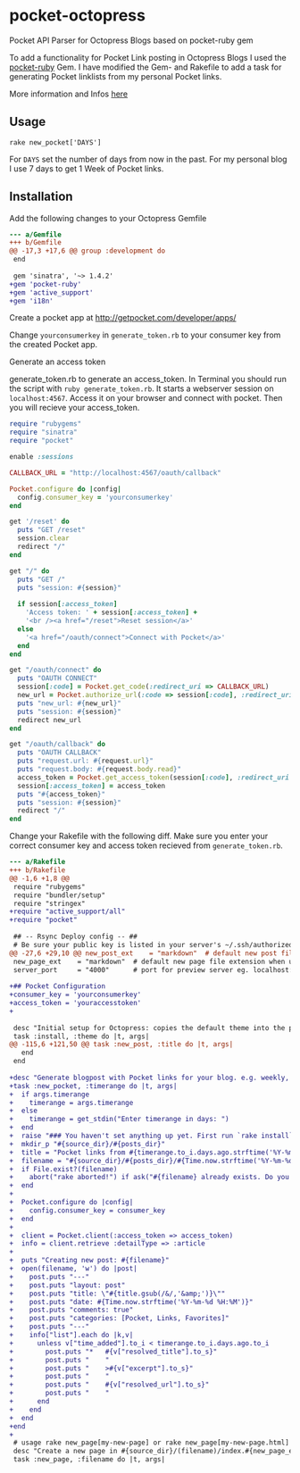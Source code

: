 pocket-octopress
================

Pocket API Parser for Octopress Blogs based on pocket-ruby gem

To add a functionality for Pocket Link posting in Octopress Blogs I used the [pocket-ruby](https://github.com/sotsy/pocket-ruby) Gem. I have modified the Gem- and Rakefile to add a task for generating Pocket linklists from my personal Pocket links.

More information and Infos [here](http://sots.name/blog/2013/09/27/extend-octopress-with-link-generator-for-pocket/)

## Usage ##

```rake new_pocket['DAYS']```

For ```DAYS``` set the number of days from now in the past. For my personal blog I use 7 days to get 1 Week of Pocket links.

## Installation ##

Add the following changes to your Octopress Gemfile

```diff
--- a/Gemfile
+++ b/Gemfile
@@ -17,3 +17,6 @@ group :development do
 end
 
 gem 'sinatra', '~> 1.4.2'
+gem 'pocket-ruby'
+gem 'active_support'
+gem 'i18n'
```

Create a pocket app at http://getpocket.com/developer/apps/

Change ```yourconsumerkey``` in ```generate_token.rb``` to your consumer key from the created Pocket app.

Generate an access token

generate_token.rb to generate an access_token. In Terminal you should run the script with ```ruby generate_token.rb```. It starts a webserver session on ```localhost:4567```. Access it on your browser and connect with pocket. Then you will recieve your access_token.

```ruby
require "rubygems"
require "sinatra"
require "pocket"

enable :sessions

CALLBACK_URL = "http://localhost:4567/oauth/callback"

Pocket.configure do |config|
  config.consumer_key = 'yourconsumerkey'
end

get '/reset' do
  puts "GET /reset"
  session.clear
  redirect "/"
end

get "/" do
  puts "GET /"
  puts "session: #{session}"
  
  if session[:access_token]
    'Access token: ' + session[:access_token] +
    '<br /><a href="/reset">Reset session</a>'
  else
    '<a href="/oauth/connect">Connect with Pocket</a>'
  end
end

get "/oauth/connect" do
  puts "OAUTH CONNECT"
  session[:code] = Pocket.get_code(:redirect_uri => CALLBACK_URL)
  new_url = Pocket.authorize_url(:code => session[:code], :redirect_uri => CALLBACK_URL)
  puts "new_url: #{new_url}"
  puts "session: #{session}"
  redirect new_url
end

get "/oauth/callback" do
  puts "OAUTH CALLBACK"
  puts "request.url: #{request.url}"
  puts "request.body: #{request.body.read}"
  access_token = Pocket.get_access_token(session[:code], :redirect_uri => CALLBACK_URL)
  session[:access_token] = access_token
  puts "#{access_token}"
  puts "session: #{session}"
  redirect "/"
end
```

Change your Rakefile with the following diff. Make sure you enter your correct consumer key and access token recieved from ```generate_token.rb```.

```diff
--- a/Rakefile
+++ b/Rakefile
@@ -1,6 +1,8 @@
 require "rubygems"
 require "bundler/setup"
 require "stringex"
+require "active_support/all"
+require "pocket"
 
 ## -- Rsync Deploy config -- ##
 # Be sure your public key is listed in your server's ~/.ssh/authorized_keys file
@@ -27,6 +29,10 @@ new_post_ext    = "markdown"  # default new post file extension when using the n
 new_page_ext    = "markdown"  # default new page file extension when using the new_page task
 server_port     = "4000"      # port for preview server eg. localhost:4000
 
+## Pocket Configuration
+consumer_key = 'yourconsumerkey'
+access_token = 'youraccesstoken'
+
 
 desc "Initial setup for Octopress: copies the default theme into the path of Jekyll's generator. Rake install defaults to rake install[classic] to install a different theme run rake install[some_theme_name]"
 task :install, :theme do |t, args|
@@ -115,6 +121,50 @@ task :new_post, :title do |t, args|
   end
 end
 
+desc "Generate blogpost with Pocket links for your blog. e.g. weekly, monthly linklists"
+task :new_pocket, :timerange do |t, args|
+  if args.timerange
+    timerange = args.timerange
+  else
+    timerange = get_stdin("Enter timerange in days: ")
+  end
+  raise "### You haven't set anything up yet. First run `rake install` to set up an Octopress theme." unless File.directory?(source_dir)
+  mkdir_p "#{source_dir}/#{posts_dir}"
+  title = "Pocket links from #{timerange.to_i.days.ago.strftime('%Y-%m-%d')} to #{Time.now.strftime('%Y-%m-%d')}"
+  filename = "#{source_dir}/#{posts_dir}/#{Time.now.strftime('%Y-%m-%d')}-#{title.to_url}.#{new_post_ext}"
+  if File.exist?(filename)
+    abort("rake aborted!") if ask("#{filename} already exists. Do you want to overwrite?", ['y', 'n']) == 'n'
+  end
+
+  Pocket.configure do |config|
+    config.consumer_key = consumer_key
+  end
+
+  client = Pocket.client(:access_token => access_token)
+  info = client.retrieve :detailType => :article
+
+  puts "Creating new post: #{filename}"
+  open(filename, 'w') do |post|
+    post.puts "---"
+    post.puts "layout: post"
+    post.puts "title: \"#{title.gsub(/&/,'&amp;')}\""
+    post.puts "date: #{Time.now.strftime('%Y-%m-%d %H:%M')}"
+    post.puts "comments: true"
+    post.puts "categories: [Pocket, Links, Favorites]"
+    post.puts "---"
+    info["list"].each do |k,v|
+      unless v["time_added"].to_i < timerange.to_i.days.ago.to_i
+        post.puts "*   #{v["resolved_title"].to_s}"
+        post.puts "    "
+        post.puts "    >#{v["excerpt"].to_s}"
+        post.puts "    "
+        post.puts "    #{v["resolved_url"].to_s}"
+        post.puts "    "
+      end
+    end
+  end
+end
+
 # usage rake new_page[my-new-page] or rake new_page[my-new-page.html] or rake new_page (defaults to "new-page.markdown")
 desc "Create a new page in #{source_dir}/(filename)/index.#{new_page_ext}"
 task :new_page, :filename do |t, args|
```
